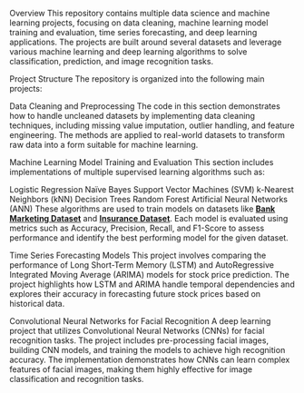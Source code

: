 Overview
This repository contains multiple data science and machine learning projects, focusing on data cleaning, machine learning model training and evaluation, time series forecasting, and deep learning applications. The projects are built around several datasets and leverage various machine learning and deep learning algorithms to solve classification, prediction, and image recognition tasks.

Project Structure
The repository is organized into the following main projects:

Data Cleaning and Preprocessing
The code in this section demonstrates how to handle uncleaned datasets by implementing data cleaning techniques, including missing value imputation, outlier handling, and feature engineering. The methods are applied to real-world datasets to transform raw data into a form suitable for machine learning.

Machine Learning Model Training and Evaluation
This section includes implementations of multiple supervised learning algorithms such as:

Logistic Regression
Naïve Bayes
Support Vector Machines (SVM)
k-Nearest Neighbors (kNN)
Decision Trees
Random Forest
Artificial Neural Networks (ANN)
These algorithms are used to train models on datasets like **[Bank Marketing Dataset](https://archive.ics.uci.edu/dataset/222/bank+marketing)** and **[Insurance Dataset](https://www.kaggle.com/datasets/mirichoi0218/insurance)**. Each model is evaluated using metrics such as Accuracy, Precision, Recall, and F1-Score to assess performance and identify the best performing model for the given dataset.

Time Series Forecasting Models
This project involves comparing the performance of Long Short-Term Memory (LSTM) and AutoRegressive Integrated Moving Average (ARIMA) models for stock price prediction. The project highlights how LSTM and ARIMA handle temporal dependencies and explores their accuracy in forecasting future stock prices based on historical data.

Convolutional Neural Networks for Facial Recognition
A deep learning project that utilizes Convolutional Neural Networks (CNNs) for facial recognition tasks. The project includes pre-processing facial images, building CNN models, and training the models to achieve high recognition accuracy. The implementation demonstrates how CNNs can learn complex features of facial images, making them highly effective for image classification and recognition tasks.
